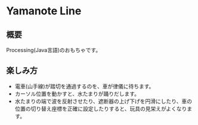 # Yamanote Line

## 概要
Processing(Java言語)のおもちゃです。

## 楽しみ方
* 電車(山手線)が踏切を通過するのを、車が律儀に待ちます。
* カーソル位置を動かすと、水たまりが踊りだします。
* 水たまりの端で波を反射させたり、遮断器の上げ下げを円滑にしたり、車の位置の切り替え座標を正確に設定したりすると、玩具の見栄えがよくなります。
